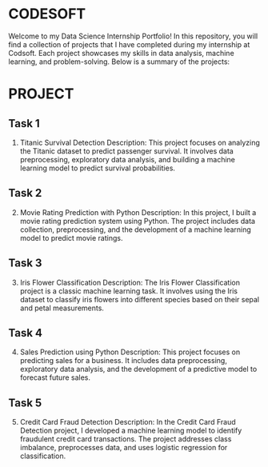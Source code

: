 # CODESOFT

Welcome to my Data Science Internship Portfolio! In this repository, you will find a collection of projects that I have completed during my internship at Codsoft. Each project showcases my skills in data analysis, machine learning, and problem-solving. Below is a summary of the projects:
# PROJECT 
## Task 1
1. Titanic Survival Detection
Description: This project focuses on analyzing the Titanic dataset to predict passenger survival. It involves data preprocessing, exploratory data analysis, and building a machine learning model to predict survival probabilities.

## Task 2
2. Movie Rating Prediction with Python
Description: In this project, I built a movie rating prediction system using Python. The project includes data collection, preprocessing, and the development of a machine learning model to predict movie ratings.

## Task 3
3. Iris Flower Classification
Description: The Iris Flower Classification project is a classic machine learning task. It involves using the Iris dataset to classify iris flowers into different species based on their sepal and petal measurements.

## Task 4

4. Sales Prediction using Python
Description: This project focuses on predicting sales for a business. It includes data preprocessing, exploratory data analysis, and the development of a predictive model to forecast future sales.

## Task 5
5. Credit Card Fraud Detection
Description: In the Credit Card Fraud Detection project, I developed a machine learning model to identify fraudulent credit card transactions. The project addresses class imbalance, preprocesses data, and uses logistic regression for classification.
